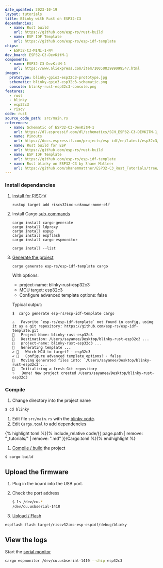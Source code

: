 ```yaml
---
date_updated: 2023-10-19
layout: tutorials
title: Blinky with Rust on ESP32-C3
dependancies:
  - name: Rust build
    url: https://github.com/esp-rs/rust-build
  - name: ESP IDF Template
    url: https://github.com/esp-rs/esp-idf-template
chips:
  - ESP32-C3-MINI-1-N4
dev_board: ESP32-C3-DevKitM-1
components:
  - name: ESP32-C3-DevKitM-1
    url: https://www.aliexpress.com/item/1005003989099547.html
images:
  prototype: blinky-gpio3-esp32c3-prototype.jpg
  schematic: blinky-gpio3-esp32c3-schematic.png
  console: blinky-rust-esp32c3-console.png
features:
  - rust
  - blinky
  - esp32c3
  - riscv
code: rust
source_code_path: src/main.rs
references:
  - name: Schematic of ESP32-C3-DevKitM-1
    url: https://dl.espressif.com/dl/schematics/SCH_ESP32-C3-DEVKITM-1_V1_20200915A.pdf
  - name: Pinouts
    url: https://docs.espressif.com/projects/esp-idf/en/latest/esp32c3/hw-reference/esp32c3/user-guide-devkitm-1.html#pin-layout
  - name: Rust build for ESP
    url: https://github.com/esp-rs/rust-build
  - name: ESP IDF Template
    url: https://github.com/esp-rs/esp-idf-template
  - name: Rust blinky on ESP32-C3 by Shane Mattner
    url: https://github.com/shanemmattner/ESP32-C3_Rust_Tutorials/tree/main/Tutorials/p0-output
---
```


### Install dependancies

1. [Install for RISC-V](https://github.com/esp-rs/rust-build#risc-v-installation)
    ```
    rustup target add riscv32imc-unknown-none-elf
    ```
1. Install Cargo [sub-commands](https://github.com/esp-rs/esp-idf-template#install-cargo-sub-commands)
    ```
    cargo install cargo-generate
    cargo install ldproxy
    cargo install espup
    cargo install espflash
    cargo install cargo-espmonitor

    cargo install --list
    ```
1. [Generate the project](https://github.com/esp-rs/esp-idf-template#generate-the-project)
    ```sh
    cargo generate esp-rs/esp-idf-template cargo
    ```

    With options:
    - project-name: blinky-rust-esp32c3
    - MCU target: esp32c3
    - Configure advanced template options: false

    Typical output:
    ```
    $  cargo generate esp-rs/esp-idf-template cargo

    ⚠️   Favorite `esp-rs/esp-idf-template` not found in config, using it as a git repository: https://github.com/esp-rs/esp-idf-template.git
    🤷   Project Name: blinky-rust-esp32c3
    🔧   Destination: /Users/sayanee/Desktop/blinky-rust-esp32c3 ...
    🔧   project-name: blinky-rust-esp32c3 ...
    🔧   Generating template ...
    ✔ 🤷   Which MCU to target? · esp32c3
    ✔ 🤷   Configure advanced template options? · false
    🔧   Moving generated files into: `/Users/sayanee/Desktop/blinky-rust-esp32c3`...
    🔧   Initializing a fresh Git repository
    ✨   Done! New project created /Users/sayanee/Desktop/blinky-rust-esp32c3
    ```

### Compile

1. Change directory into the project name
  ```sh
  $ cd blinky
  ```
1. Edit file `src/main.rs` with the [blinky code](#code).
1. Edit `Cargo.toml` to add dependencies

  {% highlight toml %}{% include_relative code/{{ page.path | remove: "_tutorials/" | remove: ".md" }}/Cargo.toml %}{% endhighlight %}

1. [Compile / build](https://github.com/esp-rs/esp-idf-template#build) the project
  ```sh
  $ cargo build
  ```

## Upload the firmware

1. Plug in the board into the USB port.
1. Check the port address

    ```sh
    $ ls /dev/cu.*
    /dev/cu.usbserial-1410
    ```

1. [Upload / Flash](https://github.com/esp-rs/esp-idf-template#flash)
  ```sh
  espflash flash target/riscv32imc-esp-espidf/debug/blinky
  ```

## View the logs

Start the [serial monitor](https://github.com/esp-rs/esp-idf-template#monitor)
  ```sh
  cargo espmonitor /dev/cu.usbserial-1410 --chip esp32c3
  ```
